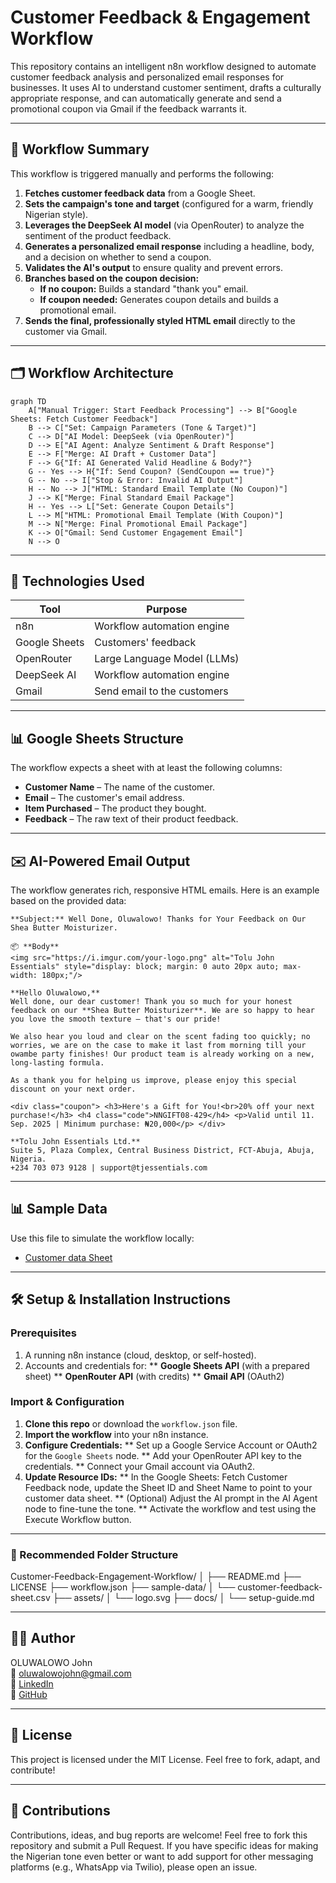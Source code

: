 # Customer Feedback & Engagement Workflow

This repository contains an intelligent n8n workflow designed to automate customer feedback analysis and personalized email responses for businesses. It uses AI to understand customer sentiment, drafts a culturally appropriate response, and can automatically generate and send a promotional coupon via Gmail if the feedback warrants it.

---

## 🧠 Workflow Summary

This workflow is triggered manually and performs the following:

1.  **Fetches customer feedback data** from a Google Sheet.
2.  **Sets the campaign's tone and target** (configured for a warm, friendly Nigerian style).
3.  **Leverages the DeepSeek AI model** (via OpenRouter) to analyze the sentiment of the product feedback.
4.  **Generates a personalized email response** including a headline, body, and a decision on whether to send a coupon.
5.  **Validates the AI's output** to ensure quality and prevent errors.
6.  **Branches based on the coupon decision:**
    -   **If no coupon:** Builds a standard "thank you" email.
    -   **If coupon needed:** Generates coupon details and builds a promotional email.
7.  **Sends the final, professionally styled HTML email** directly to the customer via Gmail.

---

## 🗂️ Workflow Architecture

```mermaid
graph TD
    A["Manual Trigger: Start Feedback Processing"] --> B["Google Sheets: Fetch Customer Feedback"]
    B --> C["Set: Campaign Parameters (Tone & Target)"]
    C --> D["AI Model: DeepSeek (via OpenRouter)"]
    D --> E["AI Agent: Analyze Sentiment & Draft Response"]
    E --> F["Merge: AI Draft + Customer Data"]
    F --> G{"If: AI Generated Valid Headline & Body?"}
    G -- Yes --> H{"If: Send Coupon? (SendCoupon == true)"}
    G -- No --> I["Stop & Error: Invalid AI Output"]
    H -- No --> J["HTML: Standard Email Template (No Coupon)"]
    J --> K["Merge: Final Standard Email Package"]
    H -- Yes --> L["Set: Generate Coupon Details"]
    L --> M["HTML: Promotional Email Template (With Coupon)"]
    M --> N["Merge: Final Promotional Email Package"]
    K --> O["Gmail: Send Customer Engagement Email"]
    N --> O
```

---

## 🔧 Technologies Used

| Tool          | Purpose                      |
|---------------|------------------------------|
| n8n           | Workflow automation engine   |
| Google Sheets | Customers' feedback          |
| OpenRouter	| Large Language Model (LLMs)  |
| DeepSeek AI	| Workflow automation engine   |
| Gmail         | Send email to the customers  |

---

## 📊 Google Sheets Structure

The workflow expects a sheet with at least the following columns:
- **Customer Name** – The name of the customer.   
- **Email** – The customer's email address.  
- **Item Purchased** – The product they bought.  
- **Feedback** – The raw text of their product feedback.  

---

## ✉️ AI-Powered Email Output

The workflow generates rich, responsive HTML emails. Here is an example based on the provided data:

```text
**Subject:** Well Done, Oluwalowo! Thanks for Your Feedback on Our Shea Butter Moisturizer.

📦 **Body**
<img src="https://i.imgur.com/your-logo.png" alt="Tolu John Essentials" style="display: block; margin: 0 auto 20px auto; max-width: 180px;"/>

**Hello Oluwalowo,**
Well done, our dear customer! Thank you so much for your honest feedback on our **Shea Butter Moisturizer**. We are so happy to hear you love the smooth texture – that's our pride!

We also hear you loud and clear on the scent fading too quickly; no worries, we are on the case to make it last from morning till your owambe party finishes! Our product team is already working on a new, long-lasting formula.

As a thank you for helping us improve, please enjoy this special discount on your next order.

<div class="coupon"> <h3>Here's a Gift for You!<br>20% off your next purchase!</h3> <h4 class="code">NNGIFT08-429</h4> <p>Valid until 11. Sep. 2025 | Minimum purchase: ₦20,000</p> </div>

**Tolu John Essentials Ltd.**
Suite 5, Plaza Complex, Central Business District, FCT-Abuja, Abuja, Nigeria.
+234 703 073 9128 | support@tjessentials.com
```

---

## 📊 Sample Data
Use this file to simulate the workflow locally:
- [Customer data Sheet](sample-data/inventory-sheet.csv)

---

## 🛠️ Setup & Installation Instructions
### Prerequisites
1. A running n8n instance (cloud, desktop, or self-hosted).
2. Accounts and credentials for:
    ** **Google Sheets API** (with a prepared sheet)
    ** **OpenRouter API** (with credits)
    ** **Gmail API** (OAuth2)

### Import & Configuration
1. **Clone this repo** or download the ```workflow.json``` file.
2. **Import the workflow** into your n8n instance.
3. **Configure Credentials:**
    ** Set up a Google Service Account or OAuth2 for the ```Google Sheets``` node.
    ** Add your OpenRouter API key to the credentials.
    ** Connect your Gmail account via OAuth2.
4. **Update Resource IDs:**
    ** In the Google Sheets: Fetch Customer Feedback node, update the Sheet ID and Sheet Name to point to your customer data sheet.
    ** (Optional) Adjust the AI prompt in the AI Agent node to fine-tune the tone.
    ** Activate the workflow and test using the Execute Workflow button.

---

### 📁 Recommended Folder Structure
Customer-Feedback-Engagement-Workflow/
│
├── README.md
├── LICENSE
├── workflow.json
├── sample-data/
│   └── customer-feedback-sheet.csv
├── assets/
│   └── logo.svg
├── docs/
│   └── setup-guide.md

---

## 🧑‍💻 Author
OLUWALOWO John   
📧 oluwalowojohn@gmail.com   
🎨 [LinkedIn](https://linkedin.com/in/oluwalowojohn/)   
    🐙 [GitHub](https://github.com/oluwalowojohn)

---

## 📄 License
This project is licensed under the MIT License. Feel free to fork, adapt, and contribute!

---

## 🙌 Contributions
Contributions, ideas, and bug reports are welcome! Feel free to fork this repository and submit a Pull Request. If you have specific ideas for making the Nigerian tone even better or want to add support for other messaging platforms (e.g., WhatsApp via Twilio), please open an issue.
